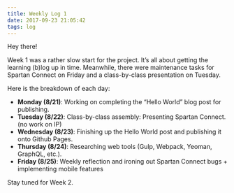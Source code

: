 ```yaml
---
title: Weekly Log 1
date: 2017-09-23 21:05:42
tags: log
---
```


Hey there!

Week 1 was a rather slow start for the project. It’s all about getting the learning (b)log up in time. Meanwhile, there were maintenance tasks for Spartan Connect on Friday and a class-by-class presentation on Tuesday.

Here is the breakdown of each day:

- **Monday (8/21)**: Working on completing the “Hello World” blog post for publishing.
- **Tuesday (8/22)**: Class-by-class assembly: Presenting Spartan Connect. (no work on IP)
- **Wednesday (8/23)**: Finishing up the Hello World post and publishing it onto Github Pages.
- **Thursday (8/24)**: Researching web tools (Gulp, Webpack, Yeoman, GraphQL, etc.).
- **Friday (8/25)**: Weekly reflection and ironing out Spartan Connect bugs + implementing mobile features

Stay tuned for Week 2.